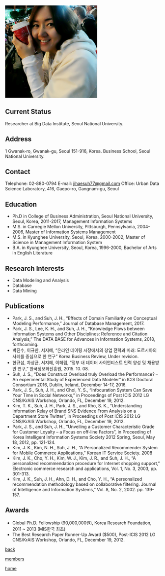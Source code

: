 ![JihaeSuh](/pic/members/JihaeSuh.png)

## **Current Status**
Researcher at Big Data Institute, Seoul National University.

## **Address**
1 Gwanak-ro, Gwanak-gu, Seoul 151-916, Korea. Business School, Seoul National University.

## **Contact**
Telephone: 02-880-0794
E-mail: jihaesuh77@gmail.com
Office: Urban Data Science Laboratory, 416, Gaepo-ro, Gangnam-gu, Seoul

## **Education**
- Ph.D in College of Business Administration, Seoul National University, Seoul, Korea, 2011-2017, Management Information Systems
- M.S. in Carnegie Mellon University, Pittsburgh, Pennsylvania, 2004-2006, Master of Information Systems Management
- M.S. in Kyunghee University, Seoul, Korea, 2000-2002, Master of Science in Management Information System
- B.A. in Kyunghee University, Seoul, Korea, 1996-2000, Bachelor of Arts in English Literature

## **Research Interests**
- Data Modeling and Analysis
- Database
- Data Mining


## **Publications**
- Park, J. S., and Suh, J. H., “Effects of Domain Familiarity on Conceptual Modeling Performance,” Journal of Database Management, 2017.
- Park, J. S., Lee, K. H., and Suh, J. H., “Knowledge Flows between Information Systems and Other Disciplines: Reference and Citation Analysis,” The DATA BASE for Advances in Information Systems, 2018, forthcoming.
- 박진수, 이규한, 서지혜, “온라인 데이팅 시장에서의 창업 전략과 미래: 도르시아의 사례를 중심으로 한 연구” Korea Business Review, Under revision.
- 한규섭, 차상균, 서지혜, 이혜림, “정부 내 데이터 사이언티스트 인력 양성 및 채용방안 연구,” 한국정보화진흥원, 2015. 10. 08.
- Suh, J. S., “Does Construct Overload truly Overload the Performance? – An experimental Study of Experienced Data Modeler” in ICIS Doctoral Consortium 2016, Dublin, Ireland, December 14-17, 2016.
- Park, J. S., Suh, J. H., and Choi, Y. S., “Infocuration System Can Save Your Time in Social Networks,” in Proceedings of Post ICIS 2012 LG CNS/KrAIS Workshop, Orlando, FL, December 19, 2012.
- Kim, T. K., Suh, J. H., Park, J. S., and Rho, S. K., “Understanding Information Relay of Brand SNS Evidence From Analysis on a Department Store Twitter”, in Proceedings of Post ICIS 2012 LG CNS/KrAIS Workshop, Orlando, FL, December 19, 2012.
- Park, J. S., and Suh, J. H., “Unveiling a Customer Characteristic Grade for Customer Loyalty – a Focus on off-line Factors”, in Proceeding of Korea Intelligent Information Systems Society 2012 Spring, Seoul, May 18, 2012, pp. 121-124.
- Kim, J. K., Kim, N. H., Suh, J. H., “A Personalized Recommender System for Mobile Commerce Applications,” Korean IT Service Society. 2008
- Kim, J. K., Cho, Y. H., Kim, W. J., Kim, J. R., and Suh, J. H., “A personalized recommendation procedure for Internet shopping support,” Electronic commerce research and applications, Vol. 1, No. 3, 2003, pp. 301-313.
- Kim, J. K., Suh, J. H., Ahn, D. H., and Cho, Y. H., “A personalized recommendation methodology based on collaborative filtering. Journal of Intelligence and Information Systems,” Vol. 8, No. 2, 2002. pp. 139-157.

## **Awards**
- Global Ph.D. Fellowship (90,000,000원), Korea Research Foundation, 2011 ~ 2013 (MIS한국 최초)
- The Best Research Paper Runner-Up Award ($500), Post-ICIS 2012 LG CNS/KrAIS Workshop, Orlando, FL, December 19, 2012.

[back](README.md)

[members](../README.md)

[home](../../index.md)

